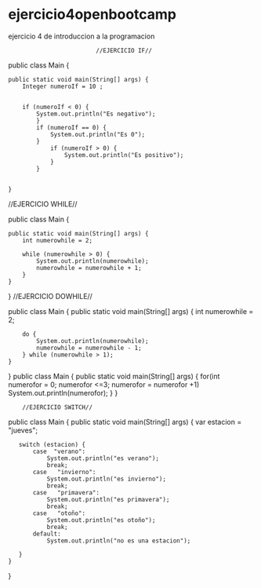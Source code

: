 # ejercicio4openbootcamp
ejercicio 4 de introduccion a la programacion 
                             
                             //EJERCICIO IF//

public class Main {

    public static void main(String[] args) {
        Integer numeroIf = 10 ;


        if (numeroIf < 0) {
            System.out.println("Es negativo");
            }
            if (numeroIf == 0) {
                System.out.println("Es 0");
            }
                if (numeroIf > 0) {
                    System.out.println("Es positivo");
                }
            }


    }


//EJERCICIO WHILE//

public class Main {


    public static void main(String[] args) {
        int numerowhile = 2;

        while (numerowhile > 0) {
            System.out.println(numerowhile);
            numerowhile = numerowhile + 1;
        }
    }

}
                  //EJERCICIO DOWHILE//

public class Main {
    public static void main(String[] args) {
        int numerowhile = 2;

        do {
            System.out.println(numerowhile);
            numerowhile = numerowhile - 1;
        } while (numerowhile > 1);
    }
}
public class Main {
            public static void main(String[] args) {
                for(int numerofor = 0; numerofor <=3; numerofor = numerofor +1)
                        System.out.println(numerofor);
            }
        }
        
        //EJERCICIO SWITCH//

public class Main {
    public static void main(String[] args) {
       var estacion = "jueves";

       switch (estacion) {
           case  "verano":
               System.out.println("es verano");
               break;
           case   "invierno":
               System.out.println("es invierno");
               break;
           case   "primavera":
               System.out.println("es primavera");
               break;
           case   "otoño":
               System.out.println("es otoño");
               break;
           default:
               System.out.println("no es una estacion");

       }
    }
}
